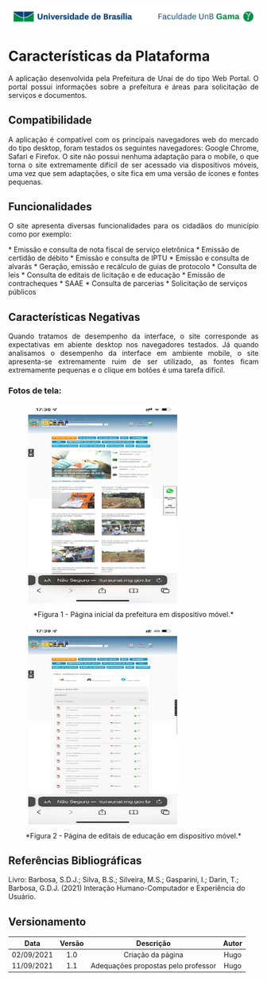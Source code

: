![UnB](../img/unb.jpg)

# Características da Plataforma

<p align = "justify">
A aplicação desenvolvida pela Prefeitura de Unaí de do tipo Web Portal. O portal possui informações sobre a prefeitura e áreas para solicitação de serviços e documentos.
</p>

## Compatibilidade

<p align = "justify">A aplicação é compatível com os principais navegadores web do mercado do tipo desktop, foram testados os seguintes navegadores: Google Chrome, Safari e Firefox. O site não possui nenhuma adaptação para o mobile, o que torna o site extremamente difícil de ser acessado via dispositivos móveis, uma vez que sem adaptações, o site fica em uma versão de ícones e fontes pequenas. </p>


## Funcionalidades
<p align = "justify">O site apresenta diversas funcionalidades para os cidadãos do município como por exemplo:</p>
* Emissão e consulta de nota fiscal de serviço eletrônica
* Emissão de certidão de débito
* Emissão e consulta de IPTU
* Emissão e consulta de alvarás
* Geração, emissão e recálculo de guias de protocolo
* Consulta de leis
* Consulta de editais de licitação e de educação
* Emissão de contracheques
* SAAE
* Consulta de parcerias
* Solicitação de serviços públicos


## Características Negativas

<p align="justify">
Quando tratamos de desempenho da interface, o site corresponde as expectativas em abiente desktop nos navegadores testados.
Já quando analisamos o desempenho da interface em ambiente mobile, o site apresenta-se extremamente ruim de ser utilizado, as fontes ficam extremamente pequenas e o clique em botões é uma tarefa difícil.
</p>

### Fotos de tela:

<figure>
<img align=center width="300" height="400" src="../../img/mobile_unai1.jpeg">
<br>
</figure>
<center>*Figura 1 - Página inicial da prefeitura em dispositivo móvel.*</center>

<figure>
<img align=center width="300" height="400" src="../../img/mobile_unai2.jpeg">
<br>
</figure>
<center>*Figura 2 - Página de editais de educação em dispositivo móvel.*</center>

## Referências Bibliográficas

Livro: Barbosa, S.D.J.; Silva, B.S.; Silveira, M.S.; Gasparini, I.; Darin, T.; Barbosa, G.D.J.
(2021) Interação Humano-Computador e Experiência do Usuário.

## Versionamento

| Data |Versão|         Descrição          |       Autor      |
|:----:|:----:|:--------------------------:|:----------------:|
| 02/09/2021 |  1.0 | Criação da página     | Hugo |
| 11/09/2021 |  1.1 | Adequações propostas pelo professor     | Hugo |
